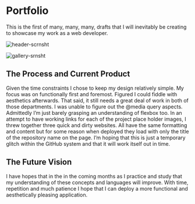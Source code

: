 # Portfolio

This is the first of many, many, many, drafts that I will inevitably be creating to showcase my work as a web developer.

![header-scrnsht](https://user-images.githubusercontent.com/76264693/107136576-a6746980-68d2-11eb-9ef3-ba5a5e081a0e.jpg)


![gallery-srnsht](https://user-images.githubusercontent.com/76264693/107136578-aaa08700-68d2-11eb-88d3-9bee1dcd886d.jpg)


## The Process and Current Product

Given the time constraints I chose to keep my design relatively simple. My focus was on functionally first and foremost. Figured I could fiddle with aesthetics afterwards. That said, it still needs a great deal of work in both of those departments. I was unable to figure out the @media query aspects. Admittedly I’m just barely grasping an understanding of flexbox too. In an attempt to have working links for each of the project place holder images, I threw together three quick and dirty websites. All have the same formatting and content but for some reason when deployed they load with only the title of the repository name on the page. I’m hoping that this is just a temporary glitch within the GitHub system and that it will work itself out in time. 

## The Future Vision

I have hopes that in the in the coming months as I practice and study that my understanding of these concepts and languages will improve. With time, repetition and much patience I hope that I can deploy a more functional and aesthetically pleasing application.
